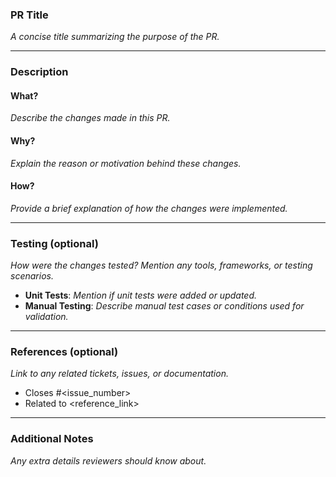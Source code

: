 ### **PR Title**
_A concise title summarizing the purpose of the PR._

---

### **Description**

#### **What?**
_Describe the changes made in this PR._

#### **Why?**
_Explain the reason or motivation behind these changes._

#### **How?**
_Provide a brief explanation of how the changes were implemented._

---

### **Testing** (optional)
_How were the changes tested? Mention any tools, frameworks, or testing scenarios._  
- **Unit Tests**: _Mention if unit tests were added or updated._  
- **Manual Testing**: _Describe manual test cases or conditions used for validation._

---

### **References** (optional)
_Link to any related tickets, issues, or documentation._  
- Closes #<issue_number>  
- Related to <reference_link>

---

### **Additional Notes**
_Any extra details reviewers should know about._
